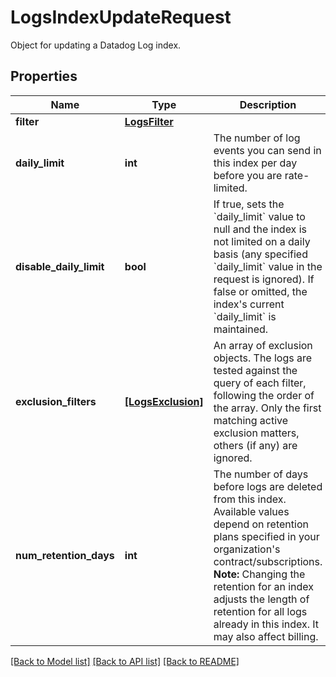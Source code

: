 # LogsIndexUpdateRequest

Object for updating a Datadog Log index.
## Properties
Name | Type | Description | Notes
------------ | ------------- | ------------- | -------------
**filter** | [**LogsFilter**](LogsFilter.md) |  | 
**daily_limit** | **int** | The number of log events you can send in this index per day before you are rate-limited. | [optional] 
**disable_daily_limit** | **bool** | If true, sets the &#x60;daily_limit&#x60; value to null and the index is not limited on a daily basis (any specified &#x60;daily_limit&#x60; value in the request is ignored). If false or omitted, the index&#39;s current &#x60;daily_limit&#x60; is maintained. | [optional] 
**exclusion_filters** | [**[LogsExclusion]**](LogsExclusion.md) | An array of exclusion objects. The logs are tested against the query of each filter, following the order of the array. Only the first matching active exclusion matters, others (if any) are ignored. | [optional] 
**num_retention_days** | **int** | The number of days before logs are deleted from this index. Available values depend on retention plans specified in your organization&#39;s contract/subscriptions.  **Note:** Changing the retention for an index adjusts the length of retention for all logs already in this index. It may also affect billing. | [optional] 

[[Back to Model list]](README.md#documentation-for-models) [[Back to API list]](README.md#documentation-for-api-endpoints) [[Back to README]](README.md)


